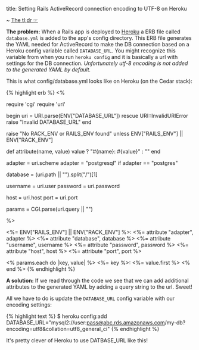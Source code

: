 title: Setting Rails ActiveRecord connection encoding to UTF-8 on Heroku

~
<a href="#tldr">The tl;dr ☞</a>

<b>The problem:</b> When a Rails app is deployed to <a href="http://www.heroku.com/">Heroku</a>
a ERB file called <code>database.yml</code> is added to the app's config directory.
This ERB file generates the YAML needed for ActiveRecord to make the DB connection based on
a Heroku config variable called <code>DATABASE_URL</code>. You might recognize this variable
from when you run <code>heroku config</code> and it is basically a url with settings for the 
DB connection. <em>Unfortunately utf-8 encoding is not added to the generated YAML by default.</em>

This is what config/database.yml looks like on Heroku (on the Cedar stack):

{% highlight erb %}
<%

require 'cgi'
require 'uri'

begin
  uri = URI.parse(ENV["DATABASE_URL"])
rescue URI::InvalidURIError
  raise "Invalid DATABASE_URL"
end

raise "No RACK_ENV or RAILS_ENV found" unless ENV["RAILS_ENV"] || ENV["RACK_ENV"]

def attribute(name, value)
  value ? "\#{name}: \#{value}" : ""
end

adapter = uri.scheme
adapter = "postgresql" if adapter == "postgres"

database = (uri.path || "").split("/")[1]

username = uri.user
password = uri.password

host = uri.host
port = uri.port

params = CGI.parse(uri.query || "")

%>

<%= ENV["RAILS_ENV"] || ENV["RACK_ENV"] %>:
  <%= attribute "adapter",  adapter %>
  <%= attribute "database", database %>
  <%= attribute "username", username %>
  <%= attribute "password", password %>
  <%= attribute "host",     host %>
  <%= attribute "port",     port %>

<% params.each do |key, value| %>
  <%= key %>: <%= value.first %>
<% end %>
{% endhighlight %}

<b>A solution:</b> If we read through the code we see that we can add additional attributes to the generated YAML by
adding a query string to the url. Sweet!

<span id="tldr">All we have to do is update the <code>DATABASE_URL</code> config variable with our encoding settings:</a>

{% highlight text %}
$ heroku config:add DATABASE_URL="mysql2://user:pass@abc.rds.amazonaws.com/my-db?encoding=utf8&collation=utf8_general_ci" 
{% endhighlight %}

It's pretty clever of Heroku to use DATBASE_URL like this!
